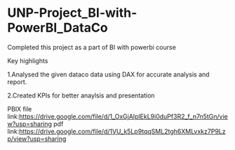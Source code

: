 # UNP-Project_BI-with-PowerBI_DataCo

Completed this project as a part of BI with powerbi course 

Key highlights 

1.Analysed the given dataco data using DAX for accurate analysis and report.

2.Created KPIs for better anaylsis and presentation

PBIX file link:https://drive.google.com/file/d/1_OxGjAIplEkL9i0duPf3R2_f_n7n5tGn/view?usp=sharing
pdf link:https://drive.google.com/file/d/1VU_k5Lp9tqqSML2tgh6XMLvxkz7P9Lzp/view?usp=sharing
